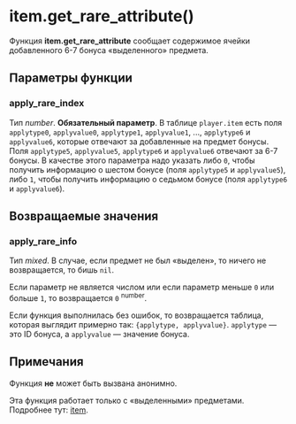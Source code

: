 # item.get_rare_attribute()
Функция **item.get_rare_attribute** сообщает содержимое ячейки добавленного 6-7 бонуса &laquo;выделенного&raquo; предмета.

## Параметры функции
### apply_rare_index
Тип *number*. **Обязательный параметр**. В таблице `player.item` есть поля `applytype0`, `applyvalue0`, `applytype1`, `applyvalue1`, ..., `applytype6` и `applyvalue6`, которые отвечают за добавленные на предмет бонусы. Поля `applytype5`, `applyvalue5`, `applytype6` и `applyvalue6` отвечают за 6-7 бонусы. В качестве этого параметра надо указать либо `0`, чтобы получить информацию о шестом бонусе (поля `applytype5` и `applyvalue5`), либо `1`, чтобы получить информацию о седьмом бонусе (поля `applytype6` и `applyvalue6`).

## Возвращаемые значения
### apply_rare_info
Тип *mixed*. В случае, если предмет не был &laquo;выделен&raquo;, то ничего не возвращается, то бишь `nil`.

Если параметр не является числом или если параметр меньше `0` или больше `1`, то возвращается `0` <sup>number</sup>.

Если функция выполнилась без ошибок, то возвращается таблица, которая выглядит примерно так: `{applytype, applyvalue}`. `applytype` &mdash; это ID бонуса, а `applyvalue` &mdash; значение бонуса.

## Примечания
Функция **не** может быть вызвана анонимно.

Эта функция работает только с &laquo;выделенными&raquo; предметами. Подробнее тут: [item](../item).
